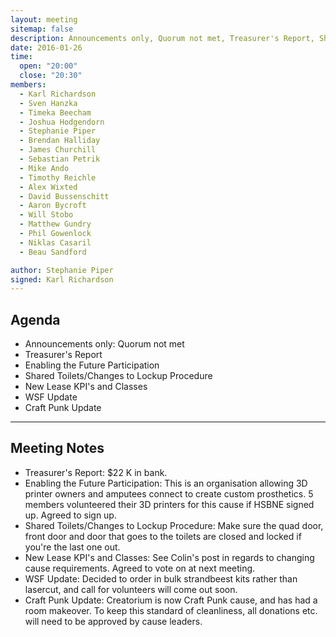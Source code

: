 ```yaml
---
layout: meeting
sitemap: false
description: Announcements only, Quorum not met, Treasurer's Report, Shared Toilets/Changes to Lockup Procedure, Cause Classes, Craft Punk Update
date: 2016-01-26
time:
  open: "20:00"
  close: "20:30"
members:
  - Karl Richardson
  - Sven Hanzka
  - Timeka Beecham
  - Joshua Hodgendorn
  - Stephanie Piper
  - Brendan Halliday
  - James Churchill
  - Sebastian Petrik
  - Mike Ando
  - Timothy Reichle
  - Alex Wixted
  - David Bussenschitt
  - Aaron Bycroft
  - Will Stobo
  - Matthew Gundry
  - Phil Gowenlock
  - Niklas Casaril
  - Beau Sandford

author: Stephanie Piper
signed: Karl Richardson
---
```


## Agenda

  - Announcements only: Quorum not met
  - Treasurer's Report
  - Enabling the Future Participation
  - Shared Toilets/Changes to Lockup Procedure
  - New Lease KPI's and Classes
  - WSF Update
  - Craft Punk Update
  
---

## Meeting Notes

  - Treasurer's Report: $22 K in bank.    
  - Enabling the Future Participation:  This is an organisation allowing 3D printer owners and amputees connect to create custom prosthetics.  5 members volunteered their 3D printers for this cause if HSBNE signed up.  Agreed to sign up.  
  - Shared Toilets/Changes to Lockup Procedure:  Make sure the quad door, front door and door that goes to the toilets are closed and locked if you're the last one out.
  - New Lease KPI's and Classes:  See Colin's post in regards to changing cause requirements.  Agreed to vote on at next meeting. 
  - WSF Update:  Decided to order in bulk strandbeest kits rather than lasercut, and call for volunteers will come out soon. 
  - Craft Punk Update:  Creatorium is now Craft Punk cause, and has had a room makeover.  To keep this standard of cleanliness, all donations etc. will need to be approved by cause leaders. 
 
